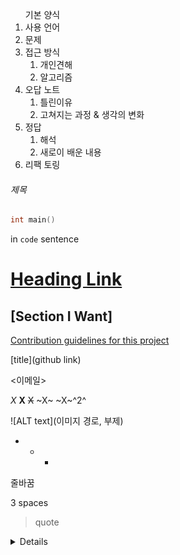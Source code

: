 <ol>기본 양식
    <li>사용 언어
    </li>
    <li>문제
    </li>
    <li>접근 방식
        <ol>
            <li>개인견해
            </li>
            <li>알고리즘
            </li>
        </ol>
    </li>
    <li>오답 노트
        <ol>
            <li>틀린이유
            </li>
            <li>고쳐지는 과정 & 생각의 변화
            </li>
        </ol>
    <li>정답
        <ol>
            <li>해석
            </li>
            <li>새로이 배운 내용
            </li>
        </ol>
    </li>
    <li>리팩 토링
    </li>
</ol>


###### 제목

```c++
int main()
```

in `code` sentence

# [Heading Link](#section-i-want)

## [Section I Want] 

[Contribution guidelines for this project](docs/CONTRIBUTING.md)

[title](github link)

<이메일>

*X*
**X**
~~X~~
~X~
~X~^2^

![ALT text](이미지 경로, 부제)

* + -

줄바꿈

3 spaces
<br/>

>quote   

<details>

</details>

